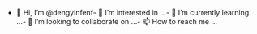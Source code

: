 - 👋 Hi, I’m @dengyinfenf- 👀 I’m interested in ...- 🌱 I’m currently learning ...- 💞️ I’m looking to collaborate on ...- 📫 How to reach me ...<!---dengyinfenf/dengyinfenf is a ✨ special ✨ repository because its `README.md` (this file) appears on your GitHub profile.You can click the Preview link to take a look at your changes.--->
